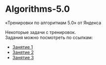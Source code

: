 # Algorithms-5.0
«Тренировки по алгоритмам 5.0» от Яндекса  
  
Некоторые задачи с тренировок.  
Задания можно посмотреть по ссылкам:
* [Занятие 1](https://contest.yandex.ru/contest/59539/enter/)
* [Занятие 2](https://contest.yandex.ru/contest/59540/enter/)
* [Занятие 3](https://contest.yandex.ru/contest/59541/enter/)
